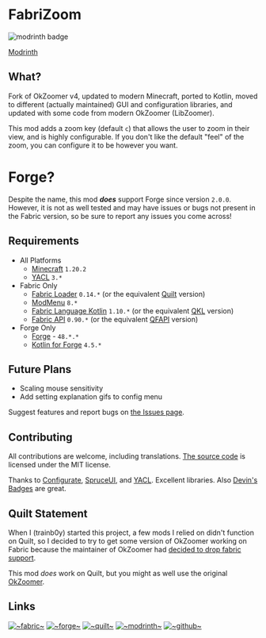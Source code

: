 # FabriZoom

![modrinth badge](https://img.shields.io/modrinth/dt/pNFKDyna?label=Modrinth)

[Modrinth](https://modrinth.com/mod/fabrizoom/)

## What?
Fork of OkZoomer v4, updated to modern Minecraft, ported to Kotlin, moved to different (actually maintained) GUI and
configuration libraries, and updated with some code from modern OkZoomer (LibZoomer).

This mod adds a zoom key (default `c`) that allows the user to zoom in their view, and is highly configurable.
If you don't like the default "feel" of the zoom, you can configure it to be however you want.
# Forge?
Despite the name, this mod ***does*** support Forge since version `2.0.0`. 
However, it is not as well tested and may have issues or bugs not present in the Fabric version, 
so be sure to report any issues you come across!

## Requirements
- All Platforms
  - [Minecraft](https://minecraft.net) `1.20.2`
  - [YACL](https://github.com/isXander/yetanotherconfiglib) `3.*`
- Fabric Only
  - [Fabric Loader](https://fabricmc.net/) `0.14.*` (or the equivalent [Quilt](https://quiltmc.org/) version)
  - [ModMenu](https://github.com/TerraformersMC/ModMenu) `8.*`
  - [Fabric Language Kotlin](https://github.com/FabricMC/fabric-language-kotlin) `1.10.*` (or the
    equivalent [QKL](https://modrinth.com/mod/qkl) version)
  - [Fabric API](https://modrinth.com/mod/fabric-api) `0.90.*` (or the equivalent [QFAPI](https://modrinth.com/mod/qsl) version)
- Forge Only
  - [Forge](https://files.minecraftforge.net/net/minecraftforge/forge/) - `48.*.*`
  - [Kotlin for Forge](https://modrinth.com/mod/kotlin-for-forge) `4.5.*`

  
## Future Plans

- Scaling mouse sensitivity
- Add setting explanation gifs to config menu

Suggest features and report bugs on [the Issues page](https://github.com/trainb0y/fabrizoom/issues).

## Contributing

All contributions are welcome, including translations. [The source code](https://github.com/trainb0y/fabrizoom) is licensed under the MIT license.

Thanks
to [Configurate](https://github.com/SpongePowered/Configurate), [SpruceUI](https://github.com/LambdAurora/SpruceUI),
and [YACL](https://github.com/isXander/YetAnotherConfigLib). Excellent libraries.
Also [Devin's Badges](https://github.com/intergrav/devins-badges) are great.

## Quilt Statement

When I (trainb0y) started this project, a few mods I relied on didn't function on Quilt, so I decided to try to get some
version of OkZoomer working on Fabric because the maintainer of OkZoomer
had [decided to drop fabric support](https://gist.github.com/EnnuiL/79885a99e5c908010fa5eca527590b98).

This mod *does* work on Quilt, but you might as well use the original [OkZoomer](https://github.com/EnnuiL/OkZoomer).

## Links

[![~fabric~](https://raw.githubusercontent.com/intergrav/devins-badges/main/badges/fabric_64h.png)](https://modrinth.com/mod/fabrizoom/)
[![~forge~](https://raw.githubusercontent.com/intergrav/devins-badges/main/badges/forge_64h.png)](https://modrinth.com/mod/fabrizoom/)
[![~quilt~](https://raw.githubusercontent.com/intergrav/devins-badges/main/badges/quilt_64h.png)](https://modrinth.com/mod/fabrizoom/)
[![~modrinth~](https://raw.githubusercontent.com/intergrav/devins-badges/main/badges/modrinth_64h.png)](https://modrinth.com/mod/fabrizoom/)
[![~github~](https://raw.githubusercontent.com/intergrav/devins-badges/main/badges/github-repository_64h.png)](https://github.com/trainb0y/fabrizoom)
